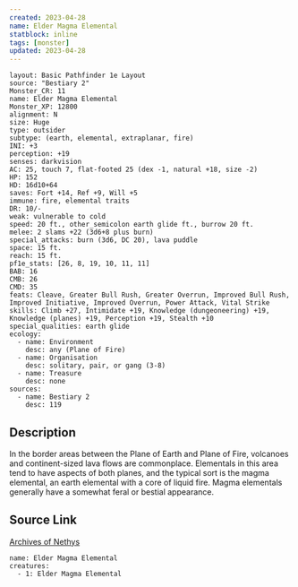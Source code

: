 ```yaml
---
created: 2023-04-28
name: Elder Magma Elemental
statblock: inline
tags: [monster]
updated: 2023-04-28
---
```

```statblock
layout: Basic Pathfinder 1e Layout
source: "Bestiary 2"
Monster_CR: 11
name: Elder Magma Elemental
Monster_XP: 12800
alignment: N
size: Huge
type: outsider
subtype: (earth, elemental, extraplanar, fire)
INI: +3
perception: +19
senses: darkvision
AC: 25, touch 7, flat-footed 25 (dex -1, natural +18, size -2)
HP: 152
HD: 16d10+64
saves: Fort +14, Ref +9, Will +5
immune: fire, elemental traits
DR: 10/-
weak: vulnerable to cold
speed: 20 ft., other_semicolon earth glide ft., burrow 20 ft.
melee: 2 slams +22 (3d6+8 plus burn)
special_attacks: burn (3d6, DC 20), lava puddle
space: 15 ft.
reach: 15 ft.
pf1e_stats: [26, 8, 19, 10, 11, 11]
BAB: 16
CMB: 26
CMD: 35
feats: Cleave, Greater Bull Rush, Greater Overrun, Improved Bull Rush, Improved Initiative, Improved Overrun, Power Attack, Vital Strike
skills: Climb +27, Intimidate +19, Knowledge (dungeoneering) +19, Knowledge (planes) +19, Perception +19, Stealth +10
special_qualities: earth glide
ecology:
  - name: Environment
    desc: any (Plane of Fire)
  - name: Organisation
    desc: solitary, pair, or gang (3-8)
  - name: Treasure
    desc: none
sources:
  - name: Bestiary 2
    desc: 119
```
## Description
In the border areas between the Plane of Earth and Plane of Fire, volcanoes and continent-sized lava flows are commonplace. Elementals in this area tend to have aspects of both planes, and the typical sort is the magma elemental, an earth elemental with a core of liquid fire. Magma elementals generally have a somewhat feral or bestial appearance.
## Source Link
[Archives of Nethys](https://aonprd.com/MonsterDisplay.aspx?ItemName=Elder%20Magma%20Elemental)
```encounter-table
name: Elder Magma Elemental
creatures:
  - 1: Elder Magma Elemental
```
